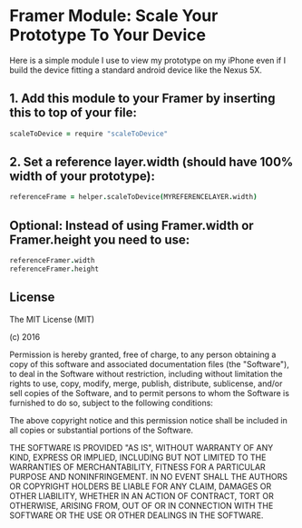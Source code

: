 Framer Module: Scale Your Prototype To Your Device
======================================

Here is a simple module I use to view my prototype on my iPhone even if I build the device fitting a standard android device like the Nexus 5X.

## 1. Add this module to your Framer by inserting this to top of your file:
```coffee
scaleToDevice = require "scaleToDevice"
```

## 2. Set a reference layer.width (should have 100% width of your prototype):
```coffee
referenceFrame = helper.scaleToDevice(MYREFERENCELAYER.width)
```

## Optional: Instead of using Framer.width or Framer.height you need to use:
```coffee
referenceFramer.width
referenceFramer.height
```

## License

The MIT License (MIT)

(c) 2016

Permission is hereby granted, free of charge, to any person obtaining a copy
of this software and associated documentation files (the "Software"), to deal
in the Software without restriction, including without limitation the rights
to use, copy, modify, merge, publish, distribute, sublicense, and/or sell
copies of the Software, and to permit persons to whom the Software is
furnished to do so, subject to the following conditions:

The above copyright notice and this permission notice shall be included in all
copies or substantial portions of the Software.

THE SOFTWARE IS PROVIDED "AS IS", WITHOUT WARRANTY OF ANY KIND, EXPRESS OR
IMPLIED, INCLUDING BUT NOT LIMITED TO THE WARRANTIES OF MERCHANTABILITY,
FITNESS FOR A PARTICULAR PURPOSE AND NONINFRINGEMENT. IN NO EVENT SHALL THE
AUTHORS OR COPYRIGHT HOLDERS BE LIABLE FOR ANY CLAIM, DAMAGES OR OTHER
LIABILITY, WHETHER IN AN ACTION OF CONTRACT, TORT OR OTHERWISE, ARISING FROM,
OUT OF OR IN CONNECTION WITH THE SOFTWARE OR THE USE OR OTHER DEALINGS IN THE
SOFTWARE.